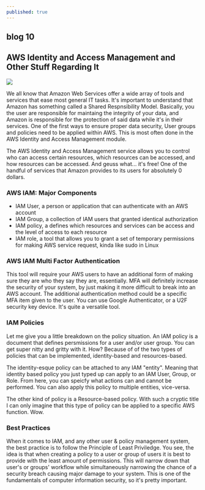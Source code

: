 ```yaml
---
published: true
---
```

## blog 10

## AWS Identity and Access Management and Other Stuff Regarding It

![]({{site.baseurl}}/https://blogs.tensult.com/wp-content/uploads/2019/12/AWS-IAM-1024x532.png)


We all know that Amazon Web Services offer a wide array of tools and services that ease most general IT tasks. It's important to understand that Amazon has something called a Shared Respnsibility Model. Basically, you the user are responsible for maintaing the integrity of your data, and Amazon is responsible for the protection of said data while it's in their services. One of the first ways to ensure proper data security, User groups and policies need to be applied within AWS. This is most often done in the AWS Identity and Access Management module.

The AWS Identity and Access Management service allows you to control who can access certain resources, which resources can be accessed, and how resources can be accessed. And geuss what... it's free! One of the handful of services that Amazon provides to its users for absolutely 0 dollars.

### AWS IAM: Major Components

- IAM User, a person or application that can authenticate with an AWS account
- IAM Group, a collection of IAM users that granted identical authorization
- IAM policy, a defines which resources and services can be access and the level of access to each resource
- IAM role, a tool that allows you to grant a set of temporary permissions for making AWS service request, kinda like sudo in Linux

### AWS IAM Multi Factor Authentication

This tool will require your AWS users to have an additional form of making sure they are who they say they are, essentially. MFA will definitely increase the security of your system, by just making it more difficult to break into an AWS account. The additional authentication method could be a specific MFA item given to the user. You can use Google Authenticator, or a U2F security key device. It's quite a versatile tool.

### IAM Policies

Let me give you a little breakdown on the policy situation. An IAM policy is a document that defines persmissions for a user and/or user group. You can get super nitty and gritty with it. How? Because of of the two types of policies that can be implemented, identity-based and resources-based.

The identity-esque policy can be attached to any IAM "entity". Meaning that identity based policy you just typed up can apply to an IAM User, Group, or Role. From here, you can speicfy what actions can and cannot be performed. You can also apply this policy to multiple entities, vice-versa.

The other kind of policy is a Resource-based policy. With such a cryptic title I can only imagine that this type of policy can be applied to a specific AWS function. Wow.

### Best Practices

When it comes to IAM, and any other user & policy management system, the best practice is to follow the Principle of Least Priviledge. You see, the idea is that when creating a policy to a user or group of users it is best to provide with the least amount of permissions. This will narrow down that user's or groups' workflow while simultaneously narrowing the chance of a security breach causing major damage to your system. This is one of the fundamentals of computer information security, so it's pretty important.  
 




